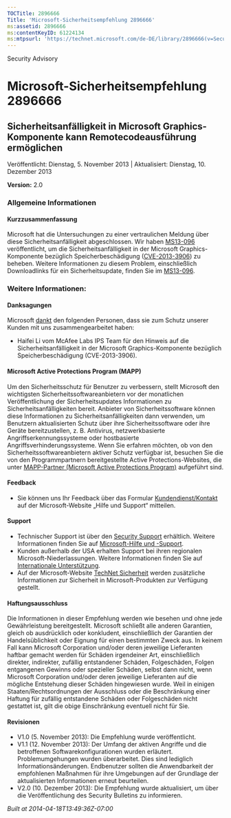 ```yaml
---
TOCTitle: 2896666
Title: 'Microsoft-Sicherheitsempfehlung 2896666'
ms:assetid: 2896666
ms:contentKeyID: 61224134
ms:mtpsurl: 'https://technet.microsoft.com/de-DE/library/2896666(v=Security.10)'
---
```


Security Advisory

Microsoft-Sicherheitsempfehlung 2896666
=======================================

Sicherheitsanfälligkeit in Microsoft Graphics-Komponente kann Remotecodeausführung ermöglichen
----------------------------------------------------------------------------------------------

Veröffentlicht: Dienstag, 5. November 2013 | Aktualisiert: Dienstag, 10. Dezember 2013

**Version:** 2.0

### Allgemeine Informationen

#### Kurzzusammenfassung

Microsoft hat die Untersuchungen zu einer vertraulichen Meldung über diese Sicherheitsanfälligkeit abgeschlossen. Wir haben [MS13-096](http://go.microsoft.com/fwlink/?linkid=344108) veröffentlicht, um die Sicherheitsanfälligkeit in der Microsoft Graphics-Komponente bezüglich Speicherbeschädigung ([CVE-2013-3906](http://www.cve.mitre.org/cgi-bin/cvename.cgi?name=cve-2013-3906)) zu beheben. Weitere Informationen zu diesem Problem, einschließlich Downloadlinks für ein Sicherheitsupdate, finden Sie im [MS13-096](http://go.microsoft.com/fwlink/?linkid=344108).

### Weitere Informationen:

#### Danksagungen

Microsoft [dankt](http://www.microsoft.com/germany/technet/sicherheit/bulletins/policy.mspx) den folgenden Personen, dass sie zum Schutz unserer Kunden mit uns zusammengearbeitet haben:

-   Haifei Li vom McAfee Labs IPS Team für den Hinweis auf die Sicherheitsanfälligkeit in der Microsoft Graphics-Komponente bezüglich Speicherbeschädigung (CVE-2013-3906).

#### Microsoft Active Protections Program (MAPP)

Um den Sicherheitsschutz für Benutzer zu verbessern, stellt Microsoft den wichtigsten Sicherheitssoftwareanbietern vor der monatlichen Veröffentlichung der Sicherheitsupdates Informationen zu Sicherheitsanfälligkeiten bereit. Anbieter von Sicherheitssoftware können diese Informationen zu Sicherheitsanfälligkeiten dann verwenden, um Benutzern aktualisierten Schutz über ihre Sicherheitssoftware oder ihre Geräte bereitzustellen, z. B. Antivirus, netzwerkbasierte Angriffserkennungssysteme oder hostbasierte Angriffsverhinderungssysteme. Wenn Sie erfahren möchten, ob von den Sicherheitssoftwareanbietern aktiver Schutz verfügbar ist, besuchen Sie die von den Programmpartnern bereitgestellte Active Protections-Websites, die unter [MAPP-Partner (Microsoft Active Protections Program)](http://go.microsoft.com/fwlink/?linkid=215201) aufgeführt sind.

#### Feedback

-   Sie können uns Ihr Feedback über das Formular [Kundendienst/Kontakt](http://support.microsoft.com/kb/?scid=sw;en;1257&showpage=1&ws=technet&sd=tech) auf der Microsoft-Website „Hilfe und Support“ mitteilen.

#### Support

-   Technischer Support ist über den [Security Support](http://go.microsoft.com/fwlink/?linkid=21131) erhältlich. Weitere Informationen finden Sie auf [Microsoft-Hilfe und -Support](http://support.microsoft.com/).
-   Kunden außerhalb der USA erhalten Support bei ihren regionalen Microsoft-Niederlassungen. Weitere Informationen finden Sie auf [Internationale Unterstützung](http://go.microsoft.com/fwlink/?linkid=21155).
-   Auf der Microsoft-Website [TechNet Sicherheit](http://technet.microsoft.com/de-de/security/default.aspx) werden zusätzliche Informationen zur Sicherheit in Microsoft-Produkten zur Verfügung gestellt.

#### Haftungsausschluss

Die Informationen in dieser Empfehlung werden wie besehen und ohne jede Gewährleistung bereitgestellt. Microsoft schließt alle anderen Garantien, gleich ob ausdrücklich oder konkludent, einschließlich der Garantien der Handelsüblichkeit oder Eignung für einen bestimmten Zweck aus. In keinem Fall kann Microsoft Corporation und/oder deren jeweilige Lieferanten haftbar gemacht werden für Schäden irgendeiner Art, einschließlich direkter, indirekter, zufällig entstandener Schäden, Folgeschäden, Folgen entgangenen Gewinns oder spezieller Schäden, selbst dann nicht, wenn Microsoft Corporation und/oder deren jeweilige Lieferanten auf die mögliche Entstehung dieser Schäden hingewiesen wurde. Weil in einigen Staaten/Rechtsordnungen der Ausschluss oder die Beschränkung einer Haftung für zufällig entstandene Schäden oder Folgeschäden nicht gestattet ist, gilt die obige Einschränkung eventuell nicht für Sie.

#### Revisionen

-   V1.0 (5. November 2013): Die Empfehlung wurde veröffentlicht.
-   V1.1 (12. November 2013): Der Umfang der aktiven Angriffe und die betroffenen Softwarekonfigurationen wurden erläutert. Problemumgehungen wurden überarbeitet. Dies sind lediglich Informationsänderungen. Endbenutzer sollten die Anwendbarkeit der empfohlenen Maßnahmen für ihre Umgebungen auf der Grundlage der aktualisierten Informationen erneut beurteilen.
-   V2.0 (10. Dezember 2013): Die Empfehlung wurde aktualisiert, um über die Veröffentlichung des Security Bulletins zu informieren.

*Built at 2014-04-18T13:49:36Z-07:00*
